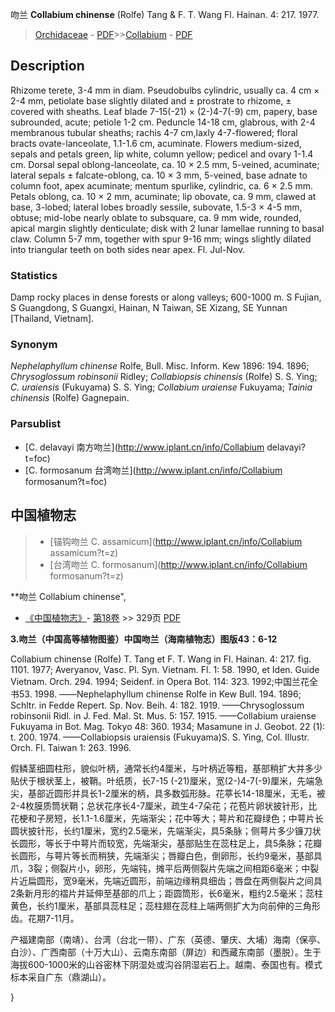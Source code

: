 吻兰 **Collabium chinense** (Rolfe) Tang & F. T. Wang Fl. Hainan. 4: 217. 1977.

> [Orchidaceae](http://www.iplant.cn/info/Orchidaceae?t=foc) - [PDF](http://www.iplant.cn/foc/pdf/Orchidaceae.pdf)>>[Collabium](http://www.iplant.cn/info/Collabium?t=foc) - [PDF](http://www.iplant.cn/foc/pdf/Collabium.pdf)

## Description

Rhizome terete, 3-4 mm in diam. Pseudobulbs cylindric, usually ca. 4 cm × 2-4 mm, petiolate base slightly dilated and ± prostrate to rhizome, ± covered with sheaths. Leaf blade 7-15(-21) × (2-)4-7(-9) cm, papery, base subrounded, acute; petiole 1-2 cm. Peduncle 14-18 cm, glabrous, with 2-4 membranous tubular sheaths; rachis 4-7 cm,laxly 4-7-flowered; floral bracts ovate-lanceolate, 1.1-1.6 cm, acuminate. Flowers medium-sized, sepals and petals green, lip white, column yellow; pedicel and ovary 1-1.4 cm. Dorsal sepal oblong-lanceolate, ca. 10 × 2.5 mm, 5-veined, acuminate; lateral sepals ± falcate-oblong, ca. 10 × 3 mm, 5-veined, base adnate to column foot, apex acuminate; mentum spurlike, cylindric, ca. 6 × 2.5 mm. Petals oblong, ca. 10 × 2 mm, acuminate; lip obovate, ca. 9 mm, clawed at base, 3-lobed; lateral lobes broadly sessile, subovate, 1.5-3 × 4-5 mm, obtuse; mid-lobe nearly oblate to subsquare, ca. 9 mm wide, rounded, apical margin slightly denticulate; disk with 2 lunar lamellae running to basal claw. Column 5-7 mm, together with spur 9-16 mm; wings slightly dilated into triangular teeth on both sides near apex. Fl. Jul-Nov.

### Statistics
Damp rocky places in dense forests or along valleys; 600-1000 m. S Fujian, S Guangdong, S Guangxi, Hainan, N Taiwan, SE Xizang, SE Yunnan [Thailand, Vietnam].

### Synonym
*Nephelaphyllum chinense* Rolfe, Bull. Misc. Inform. Kew 1896: 194. 1896; *Chrysoglossum robinsonii* Ridley; *Collabiopsis chinensis* (Rolfe) S. S. Ying; *C. uraiensis* (Fukuyama) S. S. Ying; *Collabium uraiense* Fukuyama; *Tainia chinensis* (Rolfe) Gagnepain.

### Parsublist

* [C.  delavayi  南方吻兰](http://www.iplant.cn/info/Collabium delavayi?t=foc)
* [C.  formosanum  台湾吻兰](http://www.iplant.cn/info/Collabium formosanum?t=foc)

## 中国植物志

> * [锚钩吻兰  C.  assamicum](http://www.iplant.cn/info/Collabium assamicum?t=z)
> * [台湾吻兰  C.  formosanum](http://www.iplant.cn/info/Collabium formosanum?t=z)

**吻兰 Collabium chinense",

* [《中国植物志》](http://www.iplant.cn/frps)- [第18卷](http://www.iplant.cn/frps/vol/18) >> 329页 [PDF](http://www.iplant.cn/frps/pdf/18/329.pdf)

**3.吻兰（中国高等植物图鉴）中国吻兰（海南植物志）图版43：6-12**

Collabium chinense (Rolfe) T. Tang et F. T. Wang in Fl. Hainan. 4: 217. fig. 1101. 1977; Averyanov, Vasc. Pl. Syn. Vietnam. Fl. 1: 58. 1990, et Iden. Guide Vietnam. Orch. 294. 1994; Seidenf. in Opera Bot. 114: 323. 1992;中国兰花全书53. 1998. ——Nephelaphyllum chinense Rolfe in Kew Bull. 194. 1896; Schltr. in Fedde Repert. Sp. Nov. Beih. 4: 182. 1919. ——Chrysoglossum robinsonii Ridl. in J. Fed. Mal. St. Mus. 5: 157. 1915. ——Collabium uraiense Fukuyama in Bot. Mag. Tokyo 48: 360. 1934; Masamune in J. Geobot. 22 (1): t. 200. 1974. ——Collabiopsis uraiensis (Fukuyama)S. S. Ying, Col. Illustr. Orch. Fl. Taiwan 1: 263. 1996.

假鳞茎细圆柱形，貌似叶柄，通常长约4厘米，与叶柄近等粗，基部稍扩大并多少贴伏于根状茎上，被鞘。叶纸质，长7-15 (-21)厘米，宽(2-)4-7(-9)厘米，先端急尖，基部近圆形并具长1-2厘米的柄，具多数弧形脉。花葶长14-18厘米，无毛，被2-4枚膜质筒状鞘；总状花序长4-7厘米，疏生4-7朵花；花苞片卵状披针形，比花梗和子房短，长1.1-1.6厘米，先端渐尖；花中等大；萼片和花瓣绿色；中萼片长圆状披针形，长约1厘米，宽约2.5毫米，先端渐尖，具5条脉；侧萼片多少镰刀状长圆形，等长于中萼片而较宽，先端渐尖，基部贴生在蕊柱足上，具5条脉；花瓣长圆形，与萼片等长而稍狭，先端渐尖；唇瓣白色，倒卵形，长约9毫米，基部具爪，3裂；侧裂片小，卵形，先端钝，摊平后两侧裂片先端之间相距6毫米；中裂片近扁圆形，宽9毫米，先端近圆形，前端边缘稍具细齿；唇盘在两侧裂片之间具2条新月形的褶片并延伸至基部的爪上；距圆筒形，长6毫米，粗约2.5毫米；蕊柱黄色，长约1厘米，基部具蕊柱足；蕊柱翅在蕊柱上端两侧扩大为向前伸的三角形齿。花期7-11月。

产福建南部（南靖）、台湾（台北一带）、广东（英德、肇庆、大埔）海南（保亭、白沙）、广西南部（十万大山）、云南东南部（屏边）和西藏东南部（墨脱）。生于海拔600-1000米的山谷密林下阴湿处或沟谷阴湿岩石上。越南、泰国也有。模式标本采自广东（鼎湖山）。

}